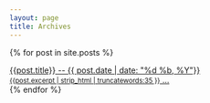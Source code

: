 ```yaml
---
layout: page
title: Archives
---
```


{% for post in site.posts %}
  <div class="masthead-title">
    <a href="{{ post.url | prepend: site.baseurl}}">
      <span> {{post.title}} -- {{ post.date | date: "%d %b, %Y"}}</span>
      <div> <small> {{post.excerpt | strip_html | truncatewords:35 }}</small> ... </div>
    </a>
  </div>
{% endfor %}
